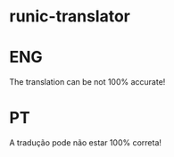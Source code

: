 # runic-translator

# ENG
The translation can be not 100% accurate!

# PT
A tradução pode não estar 100% correta!
